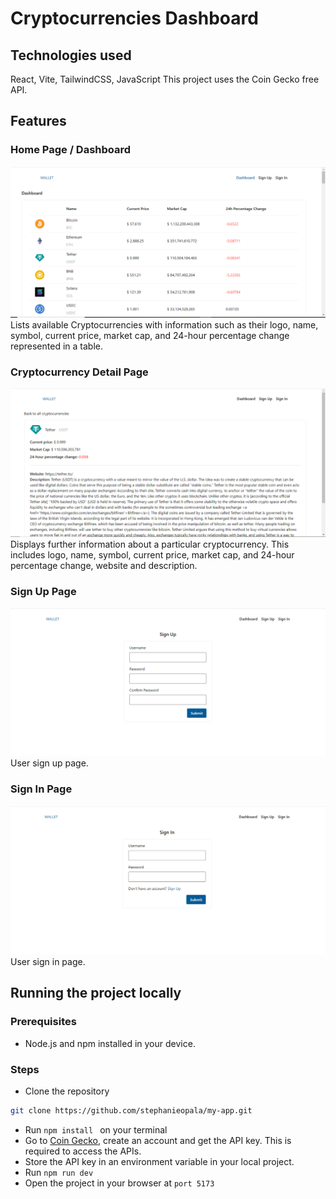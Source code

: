 # Cryptocurrencies Dashboard

## Technologies used
React, Vite, TailwindCSS, JavaScript
This project uses the Coin Gecko free API.

## Features
### Home Page / Dashboard
![Dashboard](/src/assets/dashboard.PNG)
Lists available Cryptocurrencies with information such as their logo, name, symbol, current price, market cap, and 24-hour percentage change represented in a table.

### Cryptocurrency Detail Page
![Cryptocurrency Detail Page](/src/assets/detail.PNG)
Displays further information about a particular cryptocurrency. This includes logo, name, symbol, current price, market cap, and 24-hour percentage change, website and description.

### Sign Up Page
![Sign Up Page](/src/assets/signup.PNG)
User sign up page.

### Sign In Page
![Sign In Page](/src/assets/signin.PNG)
User sign in page.

## Running the project locally
### Prerequisites
- Node.js and npm installed in your device.

### Steps
- Clone the repository
```bash
git clone https://github.com/stephanieopala/my-app.git
```
- Run ```npm install ``` on your terminal
- Go to [Coin Gecko](https://docs.coingecko.com/reference/introduction), create an account and get the API key.
This is required to access the APIs.
- Store the API key in an environment variable in your local project.
- Run ```npm run dev ```
- Open the project in your browser at ```port 5173```


